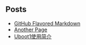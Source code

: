 ## Posts
- [GitHub Flavored Markdown](https://guides.github.com/features/mastering-markdown)
- [Another Page](another-page)
- [Uboot1使用简介](Uboot1使用简介)
